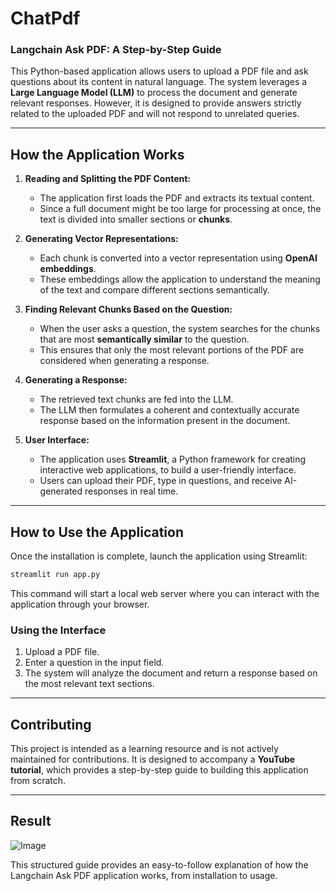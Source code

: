 ﻿# ChatPdf
### **Langchain Ask PDF: A Step-by-Step Guide**

This Python-based application allows users to upload a PDF file and ask questions about its content in natural language. The system leverages a **Large Language Model (LLM)** to process the document and generate relevant responses. However, it is designed to provide answers strictly related to the uploaded PDF and will not respond to unrelated queries.

---

## **How the Application Works**

1. **Reading and Splitting the PDF Content:**  
   - The application first loads the PDF and extracts its textual content.  
   - Since a full document might be too large for processing at once, the text is divided into smaller sections or **chunks**.  

2. **Generating Vector Representations:**  
   - Each chunk is converted into a vector representation using **OpenAI embeddings**.  
   - These embeddings allow the application to understand the meaning of the text and compare different sections semantically.

3. **Finding Relevant Chunks Based on the Question:**  
   - When the user asks a question, the system searches for the chunks that are most **semantically similar** to the question.  
   - This ensures that only the most relevant portions of the PDF are considered when generating a response.

4. **Generating a Response:**  
   - The retrieved text chunks are fed into the LLM.  
   - The LLM then formulates a coherent and contextually accurate response based on the information present in the document.  

5. **User Interface:**  
   - The application uses **Streamlit**, a Python framework for creating interactive web applications, to build a user-friendly interface.  
   - Users can upload their PDF, type in questions, and receive AI-generated responses in real time.

---


## **How to Use the Application**

Once the installation is complete, launch the application using Streamlit:

```bash
streamlit run app.py
```

This command will start a local web server where you can interact with the application through your browser.

### **Using the Interface**
1. Upload a PDF file.  
2. Enter a question in the input field.  
3. The system will analyze the document and return a response based on the most relevant text sections.

---

## **Contributing**
This project is intended as a learning resource and is not actively maintained for contributions. It is designed to accompany a **YouTube tutorial**, which provides a step-by-step guide to building this application from scratch.

---

## **Result**
![Image](https://github.com/user-attachments/assets/cc85a1f6-710d-487d-be34-1ff48f7a4c3a)

This structured guide provides an easy-to-follow explanation of how the Langchain Ask PDF application works, from installation to usage.
